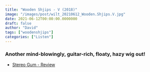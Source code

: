 ```yaml
---
title: "Wooden Shjips - V (2018)"
image: "/images/post/wilt_20210612_Wooden.Shjips.V.jpg"
date: 2021-06-12T00:00:00.0000000
draft: false
author: "David"
tags: ["woodenshjips"]
categories: ["Listen"]
---
```

### Another mind-blowingly, guitar-rich, floaty, hazy wig out!

-  [Stereo Gum - Review](https://www.stereogum.com/1997245/album-of-the-week-wooden-shjips-v/reviews/album-of-the-week/)